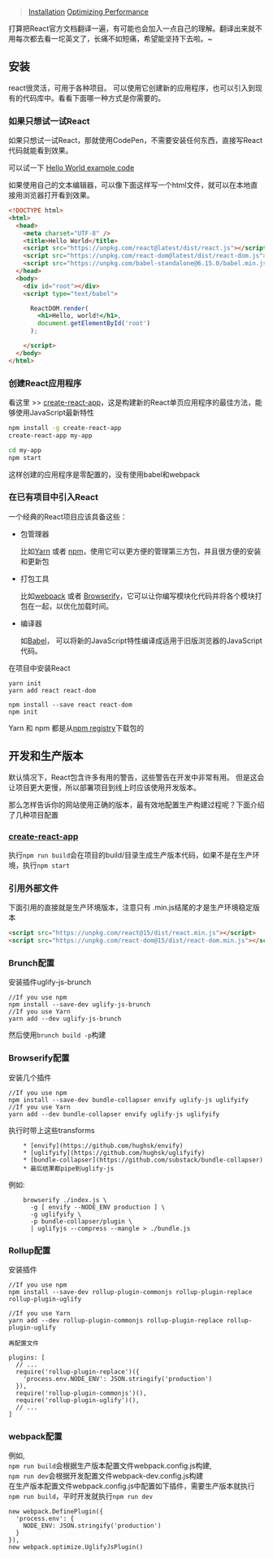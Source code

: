 
>[Installation](https://facebook.github.io/react/docs/installation.html)
>[Optimizing Performance](https://facebook.github.io/react/docs/optimizing-performance.html)

打算把React官方文档翻译一遍，有可能也会加入一点自己的理解。翻译出来就不用每次都去看一坨英文了，长痛不如短痛，希望能坚持下去啦。~



## 安装
react很灵活，可用于各种项目。 可以使用它创建新的应用程序，也可以引入到现有的代码库中。看看下面哪一种方式是你需要的。

### 如果只想试一试React
如果只想试一试React，那就使用CodePen，不需要安装任何东西，直接写React代码就能看到效果。

可以试一下 [Hello World example code](https://codepen.io/gaearon/pen/rrpgNB?editors=0010)

如果使用自己的文本编辑器，可以像下面这样写一个html文件，就可以在本地直接用浏览器打开看到效果。

```html
<!DOCTYPE html>
<html>
  <head>
    <meta charset="UTF-8" />
    <title>Hello World</title>
    <script src="https://unpkg.com/react@latest/dist/react.js"></script>
    <script src="https://unpkg.com/react-dom@latest/dist/react-dom.js"></script>
    <script src="https://unpkg.com/babel-standalone@6.15.0/babel.min.js"></script>
  </head>
  <body>
    <div id="root"></div>
    <script type="text/babel">

      ReactDOM.render(
        <h1>Hello, world!</h1>,
        document.getElementById('root')
      );

    </script>
  </body>
</html>
```

### 创建React应用程序
看这里 >> [create-react-app](https://github.com/facebookincubator/create-react-app)，这是构建新的React单页应用程序的最佳方法，能够使用JavaScript最新特性

```bash
npm install -g create-react-app
create-react-app my-app

cd my-app
npm start
```
这样创建的应用程序是零配置的，没有使用babel和webpack

### 在已有项目中引入React
一个经典的React项目应该具备这些：

- 包管理器
 
    比如[Yarn](https://yarnpkg.com/zh-Hans/) 或者 [npm](https://www.npmjs.com/)，使用它可以更方便的管理第三方包，并且很方便的安装和更新包
- 打包工具 

    比如[webpack](https://webpack.js.org/) 或者 [Browserify](http://browserify.org/)，它可以让你编写模块化代码并将各个模块打包在一起，以优化加载时间。
- 编译器

    如[Babel](http://babeljs.io/)， 可以将新的JavaScript特性编译成适用于旧版浏览器的JavaScript代码。

在项目中安装React

```
yarn init
yarn add react react-dom
```

```
npm install --save react react-dom
npm init
```
Yarn 和 npm 都是从[npm registry](https://www.npmjs.com/)下载包的

## 开发和生产版本
默认情况下，React包含许多有用的警告，这些警告在开发中非常有用。
但是这会让项目更大更慢，所以部署项目到线上时应该使用开发版本。

那么怎样告诉你的网站使用正确的版本，最有效地配置生产构建过程呢？下面介绍了几种项目配置

### [create-react-app](https://github.com/facebookincubator/create-react-app)

执行`npm run build`会在项目的build/目录生成生产版本代码，如果不是在生产环境，执行`npm start`

### 引用外部文件
下面引用的直接就是生产环境版本，注意只有 .min.js结尾的才是生产环境稳定版本

```html
<script src="https://unpkg.com/react@15/dist/react.min.js"></script>
<script src="https://unpkg.com/react-dom@15/dist/react-dom.min.js"></script>
```
### Brunch配置

安装插件uglify-js-brunch 
    
```
//If you use npm
npm install --save-dev uglify-js-brunch
//If you use Yarn
yarn add --dev uglify-js-brunch
```

然后使用`brunch build -p`构建
    
### Browserify配置
安装几个插件
    
```
//If you use npm
npm install --save-dev bundle-collapser envify uglify-js uglifyify 
//If you use Yarn
yarn add --dev bundle-collapser envify uglify-js uglifyify 
```
执行时带上这些transforms
    
        * [envify](https://github.com/hughsk/envify)
        * [uglifyify](https://github.com/hughsk/uglifyify)
        * [bundle-collapser](https://github.com/substack/bundle-collapser)
        * 最后结果都pipe到uglify-js 
例如:
    
```
    browserify ./index.js \
      -g [ envify --NODE_ENV production ] \
      -g uglifyify \
      -p bundle-collapser/plugin \
      | uglifyjs --compress --mangle > ./bundle.js
```

### Rollup配置
安装插件
    
```
//If you use npm
npm install --save-dev rollup-plugin-commonjs rollup-plugin-replace rollup-plugin-uglify 
```

```
//If you use Yarn
yarn add --dev rollup-plugin-commonjs rollup-plugin-replace rollup-plugin-uglify
```
    再配置文件
    
```
plugins: [
  // ...
  require('rollup-plugin-replace')({
    'process.env.NODE_ENV': JSON.stringify('production')
  }),
  require('rollup-plugin-commonjs')(),
  require('rollup-plugin-uglify')(),
  // ...
]
```
### webpack配置

例如,  
    `npm run build`会根据生产版本配置文件webpack.config.js构建,  
    `npm run dev`会根据开发配置文件webpack-dev.config.js构建   
    在生产版本配置文件webpack.config.js中配置如下插件，需要生产版本就执行`npm run build`，平时开发就执行`npm run dev`
    
```
new webpack.DefinePlugin({
  'process.env': {
    NODE_ENV: JSON.stringify('production')
  }
}),
new webpack.optimize.UglifyJsPlugin()
```

